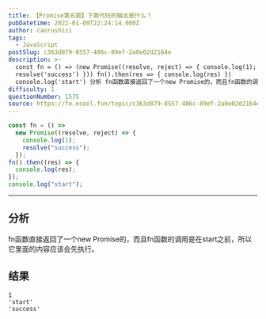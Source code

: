 ```yaml
---
title: 【Promise第五题】下面代码的输出是什么？
pubDatetime: 2022-01-09T22:24:14.000Z
author: caorushizi
tags:
  - JavaScript
postSlug: c363d879-8557-486c-89ef-2a0e02d2164e
description: >-
  const fn = () => (new Promise((resolve, reject) => { console.log(1);
  resolve('success') })) fn().then(res => { console.log(res) })
  console.log('start') 分析 fn函数直接返回了一个new Promise的，而且fn函数的调用是在start之前，所以
difficulty: 1
questionNumber: 1575
source: https://fe.ecool.fun/topic/c363d879-8557-486c-89ef-2a0e02d2164e
---
```


```js
const fn = () =>
  new Promise((resolve, reject) => {
    console.log(1);
    resolve("success");
  });
fn().then((res) => {
  console.log(res);
});
console.log("start");
```

---

## 分析

fn函数直接返回了一个new Promise的，而且fn函数的调用是在start之前，所以它里面的内容应该会先执行。

## 结果

```
1
'start'
'success'
```
